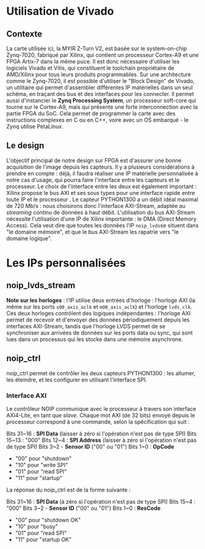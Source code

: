
# Utilisation de Vivado

## Contexte

La carte utilisée ici, la MYIR Z-Turn V2, est basée sur le system-on-chip Zynq-7020, fabriqué par Xilinx, qui contient un processeur Cortex-A9 et une FPGA Artix-7 dans la même puce. Il est donc nécessaire d'utiliser les logiciels Vivado et Vitis, qui constituent le toolchain propriétaire de AMD/Xilinx pour tous leurs produits programmables.
Sur une architecture comme le Zynq-7020, il est possible d'utiliser le "Block Design" de Vivado, un utilitaire qui permet d'assembler différentes IP matérielles dans un seul schéma, en traçant des bus et des interfaces pour les connecter. Il permet aussi d'instancier le **Zynq Processing System**, un processeur soft-core qui tourne sur le Cortex-A9, mais qui présente une forte interconnection avec la partie FPGA du SoC. Cela permet de programmer la carte avec des instructions complexes en C ou en C++, voire avec un OS embarqué - le Zynq utilise PetaLinux.

## Le design

L'objectif principal de notre design sur FPGA est d'assurer une bonne acquisition de l'image depuis les capteurs. Il y a plusieurs considérations à prendre en compte : déjà, il faudra réaliser une IP matérielle personnalisée à notre cas d'usage, qui pourra faire l'interface entre les capteurs et le processeur. Le choix de l'interface entre les deux est également important : Xilinx propose le bus AXI et ses sous types pour une interface rapide entre toute IP et le processeur . Le capteur PYTHON1300 a un débit idéal maximal de 720 Mb/s : nous choisirons donc l'interface AXI-Stream, adaptée au *streaming* continu de données à haut débit.
L'utilisation du bus AXI-Stream nécessite l'utilisation d'une IP de Xilinx importante : le DMA (Direct Memory Access). Cela veut dire que toutes les données l'IP `noip_lvds`se situent dans "le domaine mémoire", et que le bus AXI-Stream les rapatrie vers "le domaine logique".
# Les IPs personnalisées

## noip_lvds_stream

**Note sur les horloges** : l'IP utilise deux entrées d'horloge : l'horloge AXI (la même sur les ports `s00_axis_aclk` et `m00_axis_aclk`) et l'horloge `lvds_clk`. Ces deux horloges contrôlent des logiques indépendantes : l'horloge AXI permet de recevoir et d'envoyer des données périodiquement depuis les interfaces AXI-Stream, tandis que l'horloge LVDS permet de se synchroniser aux arrivées de données sur les ports data ou sync, qui sont lues dans un processus qui les stocke dans une mémoire asynchrone.
## noip_ctrl

noip_ctrl permet de contrôler les deux capteurs PYTHON1300 : les allumer, les éteindre, et les configurer en utilisant l'interface SPI.

### Interface AXI

Le contrôleur NOIP communique avec le processeur à travers son interface AXI4-Lite, en tant que *slave*.
Chaque mot AXI (de 32 bits) envoyé depuis le processeur correspond à une commande, selon la spécification qui suit :

Bits 31~16 : **SPI Data** (laisser à zéro si l'opération n'est pas de type SPI)
Bits 15~13 : "000"
Bits 12~4 : **SPI Address** (laisser à zéro si l'opération n'est pas de type SPI)
Bits 3~2 - **Sensor ID** ("00" ou "01")
Bits 1~0 : **OpCode** 
- "00" pour "shutdown"
- "10" pour "write SPI"
- "01" pour "read SPI"
- "11" pour "startup"

La réponse du noip_ctrl est de la forme suivante :

Bits 31~16 : **SPI Data** (à zéro si l'opération n'est pas de type SPI)
Bits 15~4 : "000"
Bits 3~2 - **Sensor ID** ("00" ou "01")
Bits 1~0 : **ResCode** 
- "00" pour "shutdown OK"
- "10" pour "busy"
- "01" pour "read SPI"
- "11" pour "startup OK"
